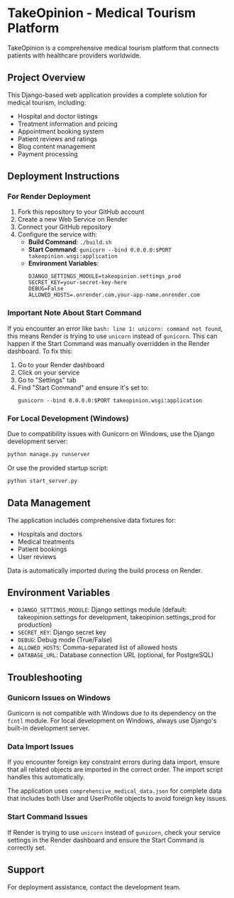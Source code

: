 # TakeOpinion - Medical Tourism Platform

TakeOpinion is a comprehensive medical tourism platform that connects patients with healthcare providers worldwide.

## Project Overview

This Django-based web application provides a complete solution for medical tourism, including:
- Hospital and doctor listings
- Treatment information and pricing
- Appointment booking system
- Patient reviews and ratings
- Blog content management
- Payment processing

## Deployment Instructions

### For Render Deployment

1. Fork this repository to your GitHub account
2. Create a new Web Service on Render
3. Connect your GitHub repository
4. Configure the service with:
   - **Build Command**: `./build.sh`
   - **Start Command**: `gunicorn --bind 0.0.0.0:$PORT takeopinion.wsgi:application`
   - **Environment Variables**:
     ```
     DJANGO_SETTINGS_MODULE=takeopinion.settings_prod
     SECRET_KEY=your-secret-key-here
     DEBUG=False
     ALLOWED_HOSTS=.onrender.com,your-app-name.onrender.com
     ```

### Important Note About Start Command

If you encounter an error like `bash: line 1: unicorn: command not found`, this means Render is trying to use `unicorn` instead of `gunicorn`. This can happen if the Start Command was manually overridden in the Render dashboard. To fix this:

1. Go to your Render dashboard
2. Click on your service
3. Go to "Settings" tab
4. Find "Start Command" and ensure it's set to:
   ```
   gunicorn --bind 0.0.0.0:$PORT takeopinion.wsgi:application
   ```

### For Local Development (Windows)

Due to compatibility issues with Gunicorn on Windows, use the Django development server:

```bash
python manage.py runserver
```

Or use the provided startup script:
```bash
python start_server.py
```

## Data Management

The application includes comprehensive data fixtures for:
- Hospitals and doctors
- Medical treatments
- Patient bookings
- User reviews

Data is automatically imported during the build process on Render.

## Environment Variables

- `DJANGO_SETTINGS_MODULE`: Django settings module (default: takeopinion.settings for development, takeopinion.settings_prod for production)
- `SECRET_KEY`: Django secret key
- `DEBUG`: Debug mode (True/False)
- `ALLOWED_HOSTS`: Comma-separated list of allowed hosts
- `DATABASE_URL`: Database connection URL (optional, for PostgreSQL)

## Troubleshooting

### Gunicorn Issues on Windows

Gunicorn is not compatible with Windows due to its dependency on the `fcntl` module. For local development on Windows, always use Django's built-in development server.

### Data Import Issues

If you encounter foreign key constraint errors during data import, ensure that all related objects are imported in the correct order. The import script handles this automatically.

The application uses `comprehensive_medical_data.json` for complete data that includes both User and UserProfile objects to avoid foreign key issues.

### Start Command Issues

If Render is trying to use `unicorn` instead of `gunicorn`, check your service settings in the Render dashboard and ensure the Start Command is correctly set.

## Support

For deployment assistance, contact the development team.
